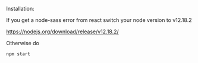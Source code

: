 Installation:

If you get a node-sass error from react switch your node version to v12.18.2

https://nodejs.org/download/release/v12.18.2/

Otherwise do

`npm start`
